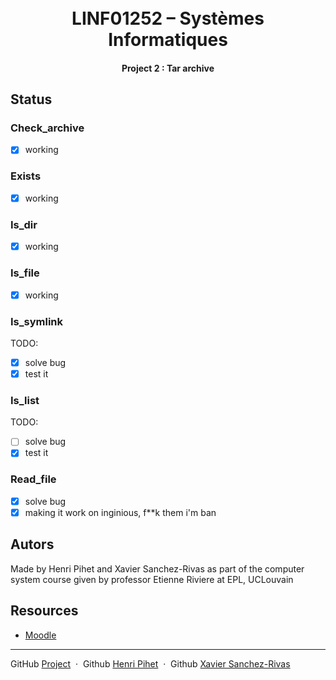 <h1 align="center">
  <br>
  LINF01252 – Systèmes Informatiques

  <br>
</h1>

<h4 align="center">Project 2 : Tar archive </h4>

## Status

### Check_archive
- [x] working

### Exists
- [x] working

### Is_dir
- [x] working

### Is_file
- [x] working

### Is_symlink
TODO: 
- [x] solve bug
- [x] test it

### Is_list
TODO:
- [ ] solve bug
- [x] test it

### Read_file
- [x] solve bug
- [x] making it work on inginious, f**k them i'm ban
## Autors
Made by Henri Pihet and Xavier Sanchez-Rivas as part of the computer system course given by professor Etienne Riviere at EPL, UCLouvain

## Resources
* [Moodle](https://moodle.uclouvain.be/course/view.php?id=4851)

---

GitHub [Project](https://github.com/riri-314/LINFO1252-P2/edit/main/README.md)  &nbsp;&middot;&nbsp; 
Github [Henri Pihet](https://github.com/riri-314) &nbsp;&middot;&nbsp; 
Github [Xavier Sanchez-Rivas](https://github.com/Yubokoo)
